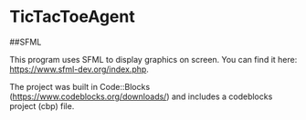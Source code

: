# TicTacToeAgent

##SFML

This program uses SFML to display graphics on screen. You can find it here: https://www.sfml-dev.org/index.php.

The project was built in Code::Blocks (https://www.codeblocks.org/downloads/) and includes a codeblocks project (cbp) file.